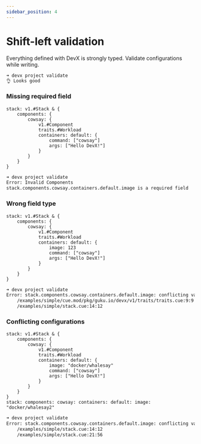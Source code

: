 ```yaml
---
sidebar_position: 4
---
```


# Shift-left validation

Everything defined with DevX is strongly typed. Validate configurations while writing.
```bash
➜ devx project validate
👌 Looks good
```

### Missing required field
```cue
stack: v1.#Stack & {
	components: {
		cowsay: {
			v1.#Component
			traits.#Workload
			containers: default: {
				command: ["cowsay"]
				args: ["Hello DevX!"]
			}
		}
	}
}
```
```bash
➜ devx project validate
Error: Invalid Components
stack.components.cowsay.containers.default.image is a required field
```

### Wrong field type
```cue
stack: v1.#Stack & {
	components: {
		cowsay: {
			v1.#Component
			traits.#Workload
			containers: default: {
				image: 123
				command: ["cowsay"]
				args: ["Hello DevX!"]
			}
		}
	}
}
```
```bash
➜ devx project validate
Error: stack.components.cowsay.containers.default.image: conflicting values string and 123 (mismatched types string and int):
    /examples/simple/cue.mod/pkg/guku.io/devx/v1/traits/traits.cue:9:9
    /examples/simple/stack.cue:14:12
```


### Conflicting configurations
```cue
stack: v1.#Stack & {
	components: {
		cowsay: {
			v1.#Component
			traits.#Workload
			containers: default: {
				image: "docker/whalesay"
				command: ["cowsay"]
				args: ["Hello DevX!"]
			}
		}
	}
}
stack: components: cowsay: containers: default: image: "docker/whalesay2"
```
```bash
➜ devx project validate
Error: stack.components.cowsay.containers.default.image: conflicting values "docker/whalesay2" and "docker/whalesay":
    /examples/simple/stack.cue:14:12
    /examples/simple/stack.cue:21:56
```